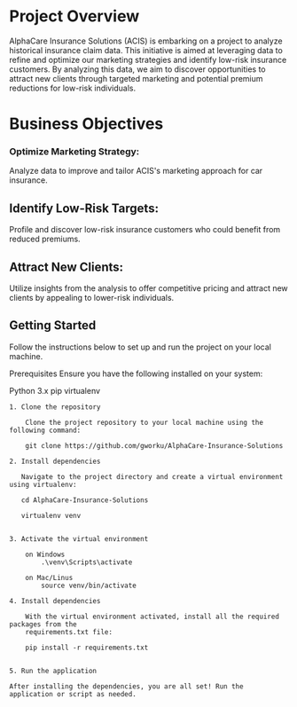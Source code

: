 # Project Overview

AlphaCare Insurance Solutions (ACIS) is embarking on a project to analyze historical insurance claim data. This initiative is aimed at leveraging data to refine and optimize our marketing strategies and identify low-risk insurance customers. By analyzing this data, we aim to discover opportunities to attract new clients through targeted marketing and potential premium reductions for low-risk individuals.

# Business Objectives

### Optimize Marketing Strategy:

 Analyze data to improve and tailor ACIS's marketing approach for car insurance.

## Identify Low-Risk Targets: 

Profile and discover low-risk insurance customers who could benefit from reduced premiums.

## Attract New Clients: 

Utilize insights from the analysis to offer competitive pricing and attract new clients by appealing to lower-risk individuals.

## Getting Started

Follow the instructions below to set up and run the project on your local machine.

Prerequisites
Ensure you have the following installed on your system:
        
Python 3.x
pip
virtualenv
        

    1. Clone the repository

        Clone the project repository to your local machine using the following command:
    
        git clone https://github.com/gworku/AlphaCare-Insurance-Solutions

    2. Install dependencies
    
       Navigate to the project directory and create a virtual environment using virtualenv:
    
       cd AlphaCare-Insurance-Solutions
       
       virtualenv venv

    
    3. Activate the virtual environment
        
        on Windows
            .\venv\Scripts\activate
            
        on Mac/Linus
            source venv/bin/activate
            
    4. Install dependencies
    
        With the virtual environment activated, install all the required packages from the         
        requirements.txt file:
        
        pip install -r requirements.txt
    
    
    5. Run the application
    
    After installing the dependencies, you are all set! Run the application or script as needed.
    
    
    

